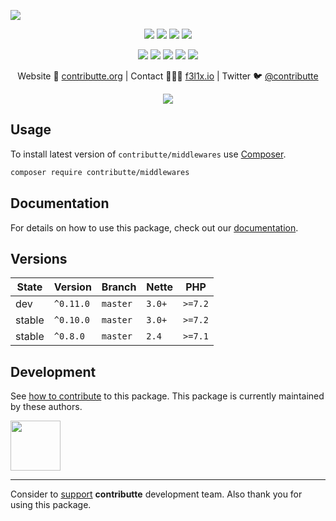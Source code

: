 ![](https://heatbadger.now.sh/github/readme/contributte/middlewares/)

<p align=center>
  <a href="https://github.com/contributte/middlewares/actions"><img src="https://badgen.net/github/checks/contributte/middlewares/master?middlewares=300"></a>
  <a href="https://coveralls.io/r/contributte/middlewares"><img src="https://badgen.net/coveralls/c/github/contributte/middlewares?middlewares=300"></a>
  <a href="https://packagist.org/packages/contributte/middlewares"><img src="https://badgen.net/packagist/dm/contributte/middlewares"></a>
  <a href="https://packagist.org/packages/contributte/middlewares"><img src="https://badgen.net/packagist/v/contributte/middlewares"></a>
</p>
<p align=center>
  <a href="https://packagist.org/packages/contributte/middlewares"><img src="https://badgen.net/packagist/php/contributte/middlewares"></a>
  <a href="https://github.com/contributte/middlewares"><img src="https://badgen.net/github/license/contributte/middlewares"></a>
  <a href="https://bit.ly/ctteg"><img src="https://badgen.net/badge/support/gitter/cyan"></a>
  <a href="https://bit.ly/cttfo"><img src="https://badgen.net/badge/support/forum/yellow"></a>
  <a href="https://contributte.org/partners.html"><img src="https://badgen.net/badge/sponsor/donations/F96854"></a>
</p>

<p align=center>
Website 🚀 <a href="https://contributte.org">contributte.org</a> | Contact 👨🏻‍💻 <a href="https://f3l1x.io">f3l1x.io</a> | Twitter 🐦 <a href="https://twitter.com/contributte">@contributte</a>
</p>

<p align=center>
  <img src="https://raw.githubusercontent.com/contributte/middlewares/master/.docs/assets/cycle.png">
</p>

## Usage

To install latest version of `contributte/middlewares` use [Composer](https://getcomposer.org).

```bash
composer require contributte/middlewares
```

## Documentation

For details on how to use this package, check out our [documentation](.docs).

## Versions

| State  | Version      | Branch   | Nette  | PHP     |
|--------|--------------|----------|--------|---------|
| dev    | `^0.11.0`    | `master` | `3.0+` | `>=7.2` |
| stable | `^0.10.0`    | `master` | `3.0+` | `>=7.2` |
| stable | `^0.8.0`     | `master` | `2.4`  | `>=7.1` |

## Development

See [how to contribute](https://contributte.org) to this package. This package is currently maintained by these authors.

<a href="https://github.com/f3l1x">
    <img width="80" height="80" src="https://avatars2.githubusercontent.com/u/538058?v=3&s=80">
</a>

-----

Consider to [support](https://contributte.org/partners) **contributte** development team.
Also thank you for using this package.
